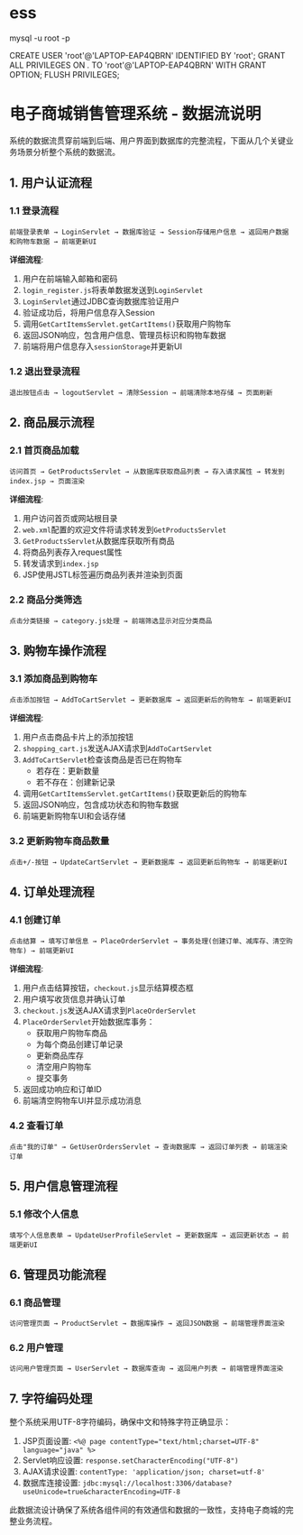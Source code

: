 # ess
mysql -u root -p

CREATE USER 'root'@'LAPTOP-EAP4QBRN' IDENTIFIED BY 'root';
GRANT ALL PRIVILEGES ON *.* TO 'root'@'LAPTOP-EAP4QBRN' WITH GRANT OPTION;
FLUSH PRIVILEGES;


# 电子商城销售管理系统 - 数据流说明

系统的数据流贯穿前端到后端、用户界面到数据库的完整流程，下面从几个关键业务场景分析整个系统的数据流。

## 1. 用户认证流程

### 1.1 登录流程
```
前端登录表单 → LoginServlet → 数据库验证 → Session存储用户信息 → 返回用户数据和购物车数据 → 前端更新UI
```

**详细流程**:
1. 用户在前端输入邮箱和密码
2. `login_register.js`将表单数据发送到`LoginServlet`
3. `LoginServlet`通过JDBC查询数据库验证用户
4. 验证成功后，将用户信息存入Session
5. 调用`GetCartItemsServlet.getCartItems()`获取用户购物车
6. 返回JSON响应，包含用户信息、管理员标识和购物车数据
7. 前端将用户信息存入`sessionStorage`并更新UI

### 1.2 退出登录流程
```
退出按钮点击 → logoutServlet → 清除Session → 前端清除本地存储 → 页面刷新
```

## 2. 商品展示流程

### 2.1 首页商品加载
```
访问首页 → GetProductsServlet → 从数据库获取商品列表 → 存入请求属性 → 转发到index.jsp → 页面渲染
```

**详细流程**:
1. 用户访问首页或网站根目录
2. `web.xml`配置的欢迎文件将请求转发到`GetProductsServlet`
3. `GetProductsServlet`从数据库获取所有商品
4. 将商品列表存入request属性
5. 转发请求到`index.jsp`
6. JSP使用JSTL标签遍历商品列表并渲染到页面

### 2.2 商品分类筛选
```
点击分类链接 → category.js处理 → 前端筛选显示对应分类商品
```

## 3. 购物车操作流程

### 3.1 添加商品到购物车
```
点击添加按钮 → AddToCartServlet → 更新数据库 → 返回更新后的购物车 → 前端更新UI
```

**详细流程**:
1. 用户点击商品卡片上的添加按钮
2. `shopping_cart.js`发送AJAX请求到`AddToCartServlet`
3. `AddToCartServlet`检查该商品是否已在购物车
   - 若存在：更新数量
   - 若不存在：创建新记录
4. 调用`GetCartItemsServlet.getCartItems()`获取更新后的购物车
5. 返回JSON响应，包含成功状态和购物车数据
6. 前端更新购物车UI和会话存储

### 3.2 更新购物车商品数量
```
点击+/-按钮 → UpdateCartServlet → 更新数据库 → 返回更新后购物车 → 前端更新UI
```

## 4. 订单处理流程

### 4.1 创建订单
```
点击结算 → 填写订单信息 → PlaceOrderServlet → 事务处理(创建订单、减库存、清空购物车) → 前端更新UI
```

**详细流程**:
1. 用户点击结算按钮，`checkout.js`显示结算模态框
2. 用户填写收货信息并确认订单
3. `checkout.js`发送AJAX请求到`PlaceOrderServlet`
4. `PlaceOrderServlet`开始数据库事务：
   - 获取用户购物车商品
   - 为每个商品创建订单记录
   - 更新商品库存
   - 清空用户购物车
   - 提交事务
5. 返回成功响应和订单ID
6. 前端清空购物车UI并显示成功消息

### 4.2 查看订单
```
点击"我的订单" → GetUserOrdersServlet → 查询数据库 → 返回订单列表 → 前端渲染订单
```

## 5. 用户信息管理流程

### 5.1 修改个人信息
```
填写个人信息表单 → UpdateUserProfileServlet → 更新数据库 → 返回更新状态 → 前端更新UI
```

## 6. 管理员功能流程

### 6.1 商品管理
```
访问管理页面 → ProductServlet → 数据库操作 → 返回JSON数据 → 前端管理界面渲染
```

### 6.2 用户管理
```
访问用户管理页面 → UserServlet → 数据库查询 → 返回用户列表 → 前端管理界面渲染
```

## 7. 字符编码处理

整个系统采用UTF-8字符编码，确保中文和特殊字符正确显示：
1. JSP页面设置: `<%@ page contentType="text/html;charset=UTF-8" language="java" %>`
2. Servlet响应设置: `response.setCharacterEncoding("UTF-8")`
3. AJAX请求设置: `contentType: 'application/json; charset=utf-8'`
4. 数据库连接设置: `jdbc:mysql://localhost:3306/database?useUnicode=true&characterEncoding=UTF-8`

此数据流设计确保了系统各组件间的有效通信和数据的一致性，支持电子商城的完整业务流程。
